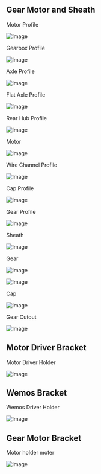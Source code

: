 ## Gear Motor and Sheath

Motor Profile

![Image](micro_gear_motor.md.0.png)

Gearbox Profile

![Image](micro_gear_motor.md.1.png)

Axle Profile

![Image](micro_gear_motor.md.2.png)

Flat Axle Profile

![Image](micro_gear_motor.md.3.png)

Rear Hub Profile

![Image](micro_gear_motor.md.4.png)

Motor

![Image](micro_gear_motor.md.5.png)

Wire Channel Profile

![Image](micro_gear_motor.md.6.png)

Cap Profile

![Image](micro_gear_motor.md.7.png)

Gear Profile

![Image](micro_gear_motor.md.8.png)

Sheath

![Image](micro_gear_motor.md.9.png)

Gear

![Image](micro_gear_motor.md.10.png)

![Image](micro_gear_motor.md.11.png)

Cap

![Image](micro_gear_motor.md.12.png)

Gear Cutout

![Image](micro_gear_motor.md.13.png)

## Motor Driver Bracket

Motor Driver Holder

![Image](micro_gear_motor.md.14.png)

## Wemos Bracket

Wemos Driver Holder

![Image](micro_gear_motor.md.15.png)

## Gear Motor Bracket

Motor holder moter

![Image](micro_gear_motor.md.16.png)
